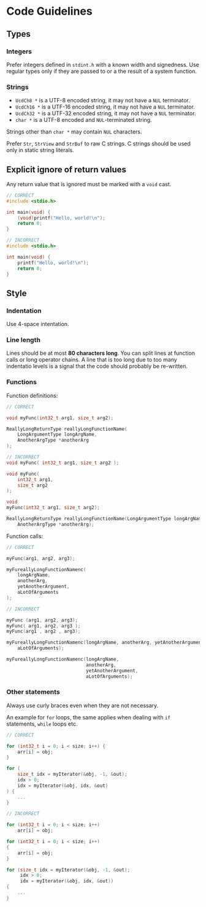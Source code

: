 # Code Guidelines

## Types

### Integers

Prefer integers defined in `stdint.h` with a known width and signedness. Use
regular types only if they are passed to or a the result of a system function.

### Strings

- `UcdCh8 *` is a UTF-8 encoded string, it may not have a `NUL` terminator.
- `UcdCh16 *` is a UTF-16 encoded string, it may not have a `NUL` terminator.
- `UcdCh32 *` is a UTF-32 encoded string, it may not have a `NUL` terminator.
- `char *` is a UTF-8 encoded and `NUL`-terminated string.

Strings other than `char *` may contain `NUL` characters.

Prefer `Str`, `StrView` and `StrBuf` to raw C strings. C strings should be used
only in static string literals.

## Explicit ignore of return values

Any return value that is ignored must be marked with a `void` cast.

```c
// CORRECT
#include <stdio.h>

int main(void) {
    (void)printf("Hello, world!\n");
    return 0;
}

// INCORRECT
#include <stdio.h>

int main(void) {
    printf("Hello, world!\n");
    return 0;
}
```

## Style

### Indentation

Use 4-space intentation.

### Line length

Lines should be at most **80 characters long**. You can split lines at
function calls or long operator chains. A line that is too long due to too many
indentatio levels is a signal that the code should probably be re-written.

### Functions

Function definitions:

```c
// CORRECT

void myFunc(int32_t arg1, size_t arg2);

ReallyLongReturnType reallyLongFunctionName(
    LongArgumentType longArgName,
    AnotherArgType *anotherArg
);

// INCORRECT
void myFunc( int32_t arg1, size_t arg2 );

void myFunc(
    int32_t arg1,
    size_t arg2
);

void
myFunc(int32_t arg1, size_t arg2);

ReallyLongReturnType reallyLongFunctionName(LongArgumentType longArgName,
    AnotherArgType *anotherArg);
```

Function calls:

```c
// CORRECT

myFunc(arg1, arg2, arg3);

myFureallyLongFunctionNamenc(
    longArgName,
    anotherArg,
    yetAnotherArgument,
    aLotOfArguments
);

// INCORRECT

myFunc (arg1, arg2, arg3);
myFunc( arg1, arg2, arg3 );
myFunc(arg1 , arg2 , arg3);

myFureallyLongFunctionNamenc(longArgName, anotherArg, yetAnotherArgument,
    aLotOfArguments);

myFureallyLongFunctionNamenc(longArgName,
                             anotherArg,
                             yetAnotherArgument,
                             aLotOfArguments);
```

### Other statements

Always use curly braces even when they are not necessary.

An example for `for` loops, the same applies when dealing with `if` statements,
`while` loops etc.

```c
// CORRECT

for (int32_t i = 0; i < size; i++) {
    arr[i] = obj;
}

for (
    size_t idx = myIterator(&obj, -1, &out);
    idx > 0;
    idx = myIterator(&obj, idx, &out)
) {
    ...
}

// INCORRECT

for (int32_t i = 0; i < size; i++)
    arr[i] = obj;

for (int32_t i = 0; i < size; i++)
{
    arr[i] = obj;
}

for (size_t idx = myIterator(&obj, -1, &out);
     idx > 0;
     idx = myIterator(&obj, idx, &out))
{
    ...
}
```
